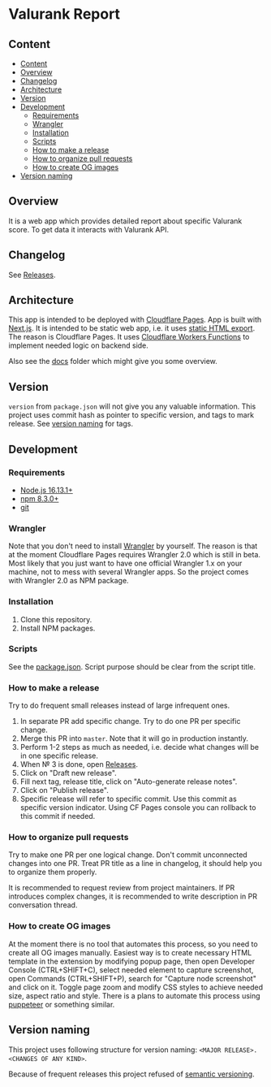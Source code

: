 # Valurank Report

## Content

- [Content](#content)
- [Overview](#overview)
- [Changelog](#changelog)
- [Architecture](#architecture)
- [Version](#version)
- [Development](#development)
  - [Requirements](#requirements)
  - [Wrangler](#wrangler)
  - [Installation](#installation)
  - [Scripts](#scripts)
  - [How to make a release](#how-to-make-a-release)
  - [How to organize pull requests](#how-to-organize-pull-requests)
  - [How to create OG images](#how-to-create-og-images)
- [Version naming](#version-naming)

## Overview

It is a web app which provides detailed report about specific Valurank score. To get data it interacts with Valurank API.

## Changelog

See [Releases](https://github.com/Valurank/report/releases).

## Architecture

This app is intended to be deployed with [Cloudflare Pages](https://pages.cloudflare.com/). App is built with [Next.js](https://nextjs.org/). It is intended to be static web app, i.e. it uses [static HTML export](https://nextjs.org/docs/advanced-features/static-html-export). The reason is Cloudflare Pages. It uses [Cloudflare Workers Functions](https://developers.cloudflare.com/pages/platform/functions) to implement needed logic on backend side.

Also see the [docs](docs/) folder which might give you some overview.

## Version

`version` from `package.json` will not give you any valuable information. This project uses commit hash as pointer to specific version, and tags to mark release. See [version naming](#version-naming) for tags.

## Development

### Requirements

- [Node.js 16.13.1+](https://nodejs.org)
- [npm 8.3.0+](https://www.npmjs.com/package/npm)
- [git](https://git-scm.com/)

### Wrangler

Note that you don't need to install [Wrangler](https://developers.cloudflare.com/workers/cli-wrangler) by yourself. The reason is that at the moment Cloudflare Pages requires Wrangler 2.0 which is still in beta. Most likely that you just want to have one official Wrangler 1.x on your machine, not to mess with several Wrangler apps. So the project comes with Wrangler 2.0 as NPM package.

### Installation

1. Clone this repository.
2. Install NPM packages.

### Scripts

See the [package.json](package.json). Script purpose should be clear from the script title.

### How to make a release

Try to do frequent small releases instead of large infrequent ones.

1. In separate PR add specific change. Try to do one PR per specific change.
2. Merge this PR into `master`. Note that it will go in production instantly.
3. Perform 1-2 steps as much as needed, i.e. decide what changes will be in one specific release.
4. When № 3 is done, open [Releases](https://github.com/Valurank/report/releases).
5. Click on "Draft new release".
6. Fill next tag, release title, click on "Auto-generate release notes".
7. Click on "Publish release".
8. Specific release will refer to specific commit. Use this commit as specific version indicator. Using CF Pages console you can rollback to this commit if needed.

### How to organize pull requests

Try to make one PR per one logical change. Don't commit unconnected changes into one PR. Treat PR title as a line in changelog, it should help you to organize them properly.

It is recommended to request review from project maintainers. If PR introduces complex changes, it is recommended to write description in PR conversation thread.

### How to create OG images

At the moment there is no tool that automates this process, so you need to create all OG images manually. Easiest way is to create necessary HTML template in the extension by modifying popup page, then open Developer Console (CTRL+SHIFT+C), select needed element to capture screenshot, open Commands (CTRL+SHIFT+P), search for "Capture node screenshot" and click on it. Toggle page zoom and modify CSS styles to achieve needed size, aspect ratio and style. There is a plans to automate this process using [puppeteer](https://github.com/puppeteer/puppeteer) or something similar.

## Version naming

This project uses following structure for version naming: `<MAJOR RELEASE>.<CHANGES OF ANY KIND>`.

Because of frequent releases this project refused of [semantic versioning](https://semver.org/).

